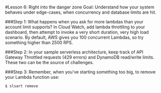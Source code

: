 #Lesson 6: Right into the danger zone
Goal: Understand how your system behaves under edge-cases, when concurrency and database limits are hit.

###Step 1:
What happens when you ask for more lambdas than your account limit supports?
In Cloud Watch, add lambda throttling to your dashboard, then attempt to invoke a very short duration, very high load scenario.
By default, AWS gives you 100 concurrent Lambdas, so try something higher than 2500 RPS.

###Step 2:
In your sample serverless architecture, keep track of API Gateway Throttled requests (429 errors) and DynamoDB read/write limits.  These two can be the source of challenges.

###Step 3:
Remember, when you've starting something too big, to remove your Lambda function use:
```sh
$ slsart remove
```
